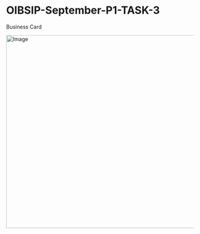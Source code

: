 # OIBSIP-September-P1-TASK-3
Business Card

<img width="706" height="520" alt="Image" src="https://github.com/user-attachments/assets/6e0839b9-d4c0-428f-9a88-c75c8d2feb46" />
